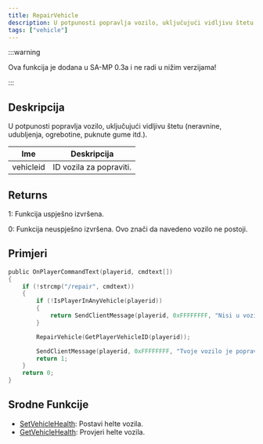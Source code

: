 ```yaml
---
title: RepairVehicle
description: U potpunosti popravlja vozilo, uključujući vidljivu štetu (neravnine, udubljenja, ogrebotine, puknute gume itd.).
tags: ["vehicle"]
---
```


:::warning

Ova funkcija je dodana u SA-MP 0.3a i ne radi u nižim verzijama!

:::

## Deskripcija

U potpunosti popravlja vozilo, uključujući vidljivu štetu (neravnine, udubljenja, ogrebotine, puknute gume itd.).

| Ime       | Deskripcija             |
| --------- | ----------------------- |
| vehicleid | ID vozila za popraviti. |

## Returns

1: Funkcija uspješno izvršena.

0: Funkcija neuspješno izvršena. Ovo znači da navedeno vozilo ne postoji.

## Primjeri

```c
public OnPlayerCommandText(playerid, cmdtext[])
{
    if (!strcmp("/repair", cmdtext))
    {
        if (!IsPlayerInAnyVehicle(playerid))
        {
            return SendClientMessage(playerid, 0xFFFFFFFF, "Nisi u vozilu!");
        }

        RepairVehicle(GetPlayerVehicleID(playerid));

        SendClientMessage(playerid, 0xFFFFFFFF, "Tvoje vozilo je popravljeno!");
        return 1;
    }
    return 0;
}
```

## Srodne Funkcije

- [SetVehicleHealth](SetVehicleHealth): Postavi helte vozila.
- [GetVehicleHealth](GetVehicleHealth): Provjeri helte vozila.

